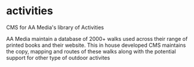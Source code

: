 # activities
CMS for AA Media's library of Activities

AA Media maintain a database of 2000+ walks used across their range of printed books and their website. This in house developed CMS maintains the copy, mapping and routes of these walks along with the potential support for other type of outdoor activites
